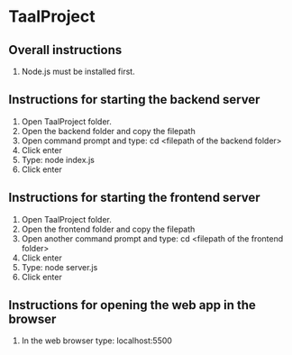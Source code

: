 # TaalProject

## Overall instructions
1. Node.js must be installed first.

## Instructions for starting the backend server
1. Open TaalProject folder.
2. Open the backend folder and copy the filepath
3. Open command prompt and type: cd \<filepath of the backend folder\>
4. Click enter
5. Type: node index.js
6. Click enter

## Instructions for starting the frontend server
1. Open TaalProject folder.
2. Open the frontend folder and copy the filepath
3. Open another command prompt and type: cd \<filepath of the frontend folder\>
4. Click enter
5. Type: node server.js
6. Click enter

## Instructions for opening the web app in the browser
1. In the web browser type: localhost\:5500
